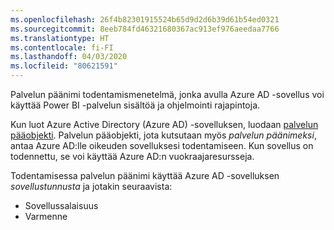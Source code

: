 ```yaml
---
ms.openlocfilehash: 26f4b82301915524b65d9d2d6b39d61b54ed0321
ms.sourcegitcommit: 8eeb784fd46321680367ac913ef976aeedaa7766
ms.translationtype: HT
ms.contentlocale: fi-FI
ms.lasthandoff: 04/03/2020
ms.locfileid: "80621591"
---
```

Palvelun päänimi todentamismenetelmä, jonka avulla Azure AD -sovellus voi käyttää Power BI -palvelun sisältöä ja ohjelmointi rajapintoja.

Kun luot Azure Active Directory (Azure AD) -sovelluksen, luodaan [palvelun pääobjekti](https://docs.microsoft.com/azure/active-directory/develop/app-objects-and-service-principals#service-principal-object). Palvelun pääobjekti, jota kutsutaan myös *palvelun päänimeksi*, antaa Azure AD:lle oikeuden sovelluksesi todentamiseen. Kun sovellus on todennettu, se voi käyttää Azure AD:n vuokraajaresursseja.

Todentamisessa palvelun päänimi käyttää Azure AD -sovelluksen *sovellustunnusta* ja jotakin seuraavista:
* Sovellussalaisuus
* Varmenne